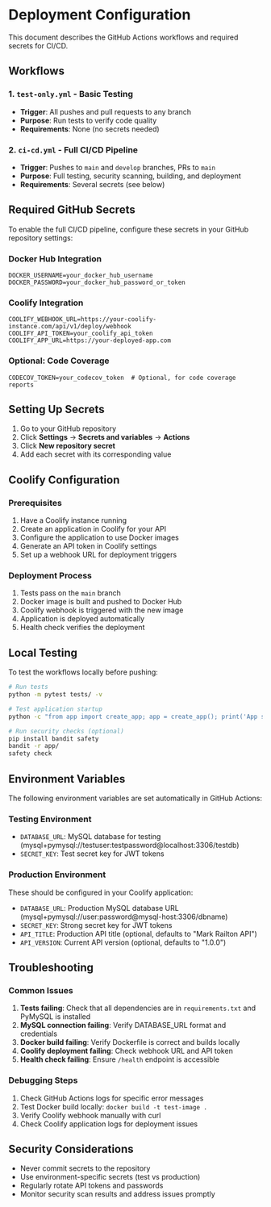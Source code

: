 # Deployment Configuration

This document describes the GitHub Actions workflows and required secrets for CI/CD.

## Workflows

### 1. `test-only.yml` - Basic Testing
- **Trigger**: All pushes and pull requests to any branch
- **Purpose**: Run tests to verify code quality
- **Requirements**: None (no secrets needed)

### 2. `ci-cd.yml` - Full CI/CD Pipeline
- **Trigger**: Pushes to `main` and `develop` branches, PRs to `main`
- **Purpose**: Full testing, security scanning, building, and deployment
- **Requirements**: Several secrets (see below)

## Required GitHub Secrets

To enable the full CI/CD pipeline, configure these secrets in your GitHub repository settings:

### Docker Hub Integration
```
DOCKER_USERNAME=your_docker_hub_username
DOCKER_PASSWORD=your_docker_hub_password_or_token
```

### Coolify Integration
```
COOLIFY_WEBHOOK_URL=https://your-coolify-instance.com/api/v1/deploy/webhook
COOLIFY_API_TOKEN=your_coolify_api_token
COOLIFY_APP_URL=https://your-deployed-app.com
```

### Optional: Code Coverage
```
CODECOV_TOKEN=your_codecov_token  # Optional, for code coverage reports
```

## Setting Up Secrets

1. Go to your GitHub repository
2. Click **Settings** → **Secrets and variables** → **Actions**
3. Click **New repository secret**
4. Add each secret with its corresponding value

## Coolify Configuration

### Prerequisites
1. Have a Coolify instance running
2. Create an application in Coolify for your API
3. Configure the application to use Docker images
4. Generate an API token in Coolify settings
5. Set up a webhook URL for deployment triggers

### Deployment Process
1. Tests pass on the `main` branch
2. Docker image is built and pushed to Docker Hub
3. Coolify webhook is triggered with the new image
4. Application is deployed automatically
5. Health check verifies the deployment

## Local Testing

To test the workflows locally before pushing:

```bash
# Run tests
python -m pytest tests/ -v

# Test application startup
python -c "from app import create_app; app = create_app(); print('App starts successfully')"

# Run security checks (optional)
pip install bandit safety
bandit -r app/
safety check
```

## Environment Variables

The following environment variables are set automatically in GitHub Actions:

### Testing Environment
- `DATABASE_URL`: MySQL database for testing (mysql+pymysql://testuser:testpassword@localhost:3306/testdb)
- `SECRET_KEY`: Test secret key for JWT tokens

### Production Environment
These should be configured in your Coolify application:
- `DATABASE_URL`: Production MySQL database URL (mysql+pymysql://user:password@mysql-host:3306/dbname)
- `SECRET_KEY`: Strong secret key for JWT tokens
- `API_TITLE`: Production API title (optional, defaults to "Mark Railton API")
- `API_VERSION`: Current API version (optional, defaults to "1.0.0")

## Troubleshooting

### Common Issues

1. **Tests failing**: Check that all dependencies are in `requirements.txt` and PyMySQL is installed
2. **MySQL connection failing**: Verify DATABASE_URL format and credentials
3. **Docker build failing**: Verify Dockerfile is correct and builds locally
4. **Coolify deployment failing**: Check webhook URL and API token
5. **Health check failing**: Ensure `/health` endpoint is accessible

### Debugging Steps

1. Check GitHub Actions logs for specific error messages
2. Test Docker build locally: `docker build -t test-image .`
3. Verify Coolify webhook manually with curl
4. Check Coolify application logs for deployment issues

## Security Considerations

- Never commit secrets to the repository
- Use environment-specific secrets (test vs production)
- Regularly rotate API tokens and passwords
- Monitor security scan results and address issues promptly